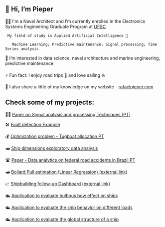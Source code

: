 
## 👋 Hi, I’m Pieper

🧑‍🎓 I'm a Naval Architect and I’m currently enrolled in the Electronics Systems Engineering Graduate Program at [UFSC](https://ppgese.joinville.ufsc.br/en/) 

   ```
    My field of study is Applied Artificial Intelligence 🤖
   
      Machine Learning; Predictive maintenance; Signal processing; Time Series analysis
```

👀 I’m interested in data science, naval architecture and marine engineering, predictive maintenance
    
⚡ Fun fact: I enjoy road trips 🚙 and love sailing ⛵

 📣 I also share a little of my knowledge on my website - [rafaelpieper.com](https://rafaelpieper.com/)

## Check some of my projects:

🧑‍🎓 [Paper on Signal analysis and processing Techniques [PT]](https://github.com/RafaPieper/PPGESE_Trabalho_Analise_de_Sinais)

🛠️ [Fault detection Example](https://github.com/RafaPieper/Example_Fault_Detection_Tree)

💰 [Optimization problem - Tugboat allocation  PT](https://github.com/RafaPieper/Tugboat-Allocation-Optmization)

🛥️ [Ship dimensions exploratory data analysis](https://github.com/RafaPieper/Ships_Data_Analysis)

🛣️ [Paper - Data analytics on federal road accidents in Brazil PT](https://github.com/RafaPieper/Artigo-Acidentes-PRF)

🛥️ [Bollard Pull estimation (Linear Regression) (external link)](https://rafaelpieper.com/bollard-pull/)

📈 [Shipbuilding follow-up Dashboard (external link)](https://rafaelpieper.com/shipbuilding-power-bi-report/)  

🛳️ [Application to evaluate bulbous bow effect on ships](https://github.com/RafaPieper/Bulbous_Bow)

🛳️ [Application to evaluate the ship behavior on different loads](https://github.com/RafaPieper/Ship_Draft_Marks)

🛳️ [Application to evaluate the global structure of a ship](https://github.com/RafaPieper/Ship_Structure_Calculation)



